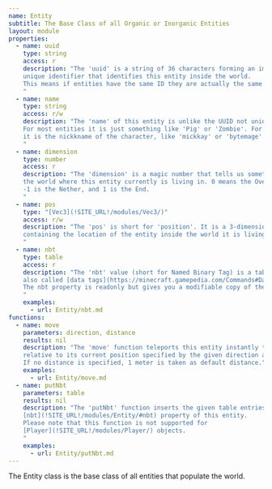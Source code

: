 ```yaml
---
name: Entity
subtitle: The Base Class of all Organic or Inorganic Entities
layout: module
properties:
  - name: uuid
    type: string
    access: r
    description: "The 'uuid' is a string of 36 characters forming an immutable universally
    unique identifier that identifies this entity inside the world.
    This means if entities have the same ID they are actually the same object.
    "
  - name: name
    type: string
    access: r/w
    description: "The 'name' of this entity is unlike the UUID not unique in the world.
    For most entities it is just something like 'Pig' or 'Zombie'. For player entities
    it is the nickkname of the character, like 'mickkay' or 'bytemage'.
    "
  - name: dimension
    type: number
    access: r
    description: "The 'dimension' is a magic number that tells us something about
    the world where this entity currently is living in. 0 means the Overworld.
    -1 is the Nether, and 1 is the End.
    "
  - name: pos
    type: "[Vec3](!SITE_URL!/modules/Vec3/)"
    access: r/w
    description: "The 'pos' is short for 'position'. It is a 3-dimensional vector
    containing the location of the entity inside the world it is living in.
    "
  - name: nbt
    type: table
    access: r
    description: "The 'nbt' value (short for Named Binary Tag) is a table of entity-specifc key-value pairs
    also called [data tags](https://minecraft.gamepedia.com/Commands#Data_tags).
    The nbt property is readonly but gives you a modifiable copy of the internal value. You can change the contents, but to activate them you have to assign the modified table to the entity by using the [putNbt()](/modules/Entity/#putNbt) function.
    "
    examples:
      - url: Entity/nbt.md
functions:
  - name: move
    parameters: direction, distance
    results: nil
    description: "The 'move' function teleports this entity instantly to the position
    relative to its current position specified by the given direction and distance.
    If no distance is specified, 1 meter is taken as default distance."
    examples:
      - url: Entity/move.md
  - name: putNbt
    parameters: table
    results: nil
    description: "The 'putNbt' function inserts the given table entries into the
    [nbt](!SITE_URL!/modules/Entity/#nbt) property of this entity.
    Please note that this function is not supported for
    [Player](!SITE_URL!/modules/Player/) objects.
    "
    examples:
      - url: Entity/putNbt.md
---
```


The Entity class is the base class of all entities that populate the world.
